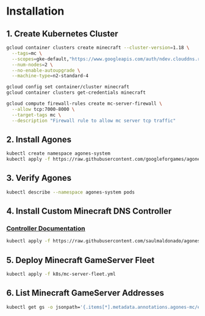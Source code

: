 # Installation

## 1. Create Kubernetes Cluster

```sh
gcloud container clusters create minecraft --cluster-version=1.18 \
  --tags=mc \
  --scopes=gke-default,"https://www.googleapis.com/auth/ndev.clouddns.readwrite" \
  --num-nodes=2 \
  --no-enable-autoupgrade \
  --machine-type=n2-standard-4
```

```sh
gcloud config set container/cluster minecraft
gcloud container clusters get-credentials minecraft
```

```sh
gcloud compute firewall-rules create mc-server-firewall \
  --allow tcp:7000-8000 \
  --target-tags mc \
  --description "Firewall rule to allow mc server tcp traffic"
```

## 2. Install Agones

```sh
kubectl create namespace agones-system
kubectl apply -f https://raw.githubusercontent.com/googleforgames/agones/release-1.13.0/install/yaml/install.yaml
```

## 3. Verify Agones

```sh
kubectl describe --namespace agones-system pods
```

## 4. Install Custom Minecraft DNS Controller

### [Controller Documentation](./controller)

```sh
kubectl apply -f https://raw.githubusercontent.com/saulmaldonado/agones-minecraft/main/k8s/agones-mc-dns-controller.yaml
```

## 5. Deploy Minecraft GameServer Fleet

```sh
kubectl apply -f k8s/mc-server-fleet.yml
```

## 6. List Minecraft GameServer Addresses

```sh
kubectl get gs -o jsonpath='{.items[*].metadata.annotations.agones-mc/externalDNS}'
```
